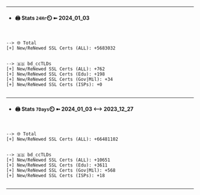 

---
- #### 🖨️ **Stats** `24Hr`⏲️ ➼ 2024_01_03
```console


--> 🌐 Total
[+] New/ReNewed SSL Certs (ALL): +5683032


--> 🇧🇩 bd_ccTLDs
[+] New/ReNewed SSL Certs (ALL): +762
[+] New/ReNewed SSL Certs (Edu): +198
[+] New/ReNewed SSL Certs (Gov|Mil): +34
[+] New/ReNewed SSL Certs (ISPs): +0


```

---
- #### 🖨️ **Stats** `7Days`⏲️ ➼ 2024_01_03 <--> 2023_12_27
```console


--> 🌐 Total
[+] New/ReNewed SSL Certs (ALL): +66481102


--> 🇧🇩 bd_ccTLDs
[+] New/ReNewed SSL Certs (ALL): +10651
[+] New/ReNewed SSL Certs (Edu): +3611
[+] New/ReNewed SSL Certs (Gov|Mil): +568
[+] New/ReNewed SSL Certs (ISPs): +18


```

---

